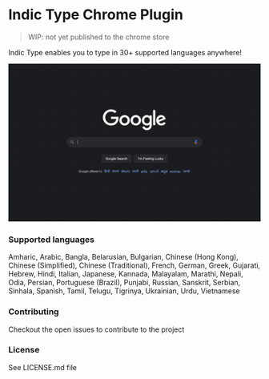 # Indic Type Chrome Plugin

> WIP: not yet published to the chrome store

Indic Type enables you to type in 30+ supported languages anywhere!

![Demo](./screenshots/demo.gif)

### Supported languages

Amharic, Arabic, Bangla, Belarusian, Bulgarian, Chinese (Hong Kong), Chinese (Simplified), Chinese (Traditional), French, German, Greek, Gujarati, Hebrew, Hindi, Italian, Japanese, Kannada, Malayalam, Marathi, Nepali, Odia, Persian, Portuguese (Brazil), Punjabi, Russian, Sanskrit, Serbian, Sinhala, Spanish, Tamil, Telugu, Tigrinya, Ukrainian, Urdu, Vietnamese

### Contributing

Checkout the open issues to contribute to the project

### License

See LICENSE.md file
